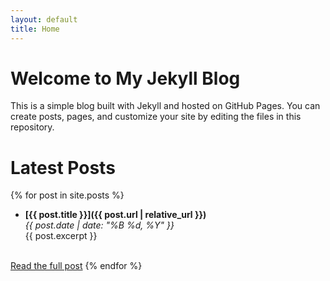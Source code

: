```yaml
---
layout: default
title: Home
---
```


# Welcome to My Jekyll Blog

This is a simple blog built with Jekyll and hosted on GitHub Pages. You can create posts, pages, and customize your site by editing the files in this repository.

# Latest Posts

{% for post in site.posts %}
  - **[{{ post.title }}]({{ post.url | relative_url }})**  
    *{{ post.date | date: "%B %d, %Y" }}*  
    {{ post.excerpt }}
  <br>
  <a href="{{ post.url | relative_url }}">Read the full post</a>
{% endfor %}
